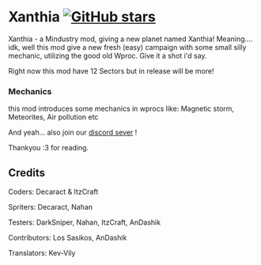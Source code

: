# Xanthia [![GitHub stars](https://img.shields.io/github/stars/ItzCraft/Xanthia)](https://github.com/ItzCraft/Xanthia)
Xanthia - a Mindustry mod, giving a new planet named Xanthia! Meaning.... idk, well this mod give a new fresh (easy) campaign with some small silly mechanic, utilizing the good old Wproc. Give it a shot i'd say.

Right now this mod have 12 Sectors but in release will be more! 

### Mechanics
this mod introduces some mechanics in wprocs like: Magnetic storm, Meteorites, Air pollution etc

 
And yeah... also join our [discord sever](https://discord.com/invite/btUe3rhGuQ) ! 

Thankyou :3 for reading.



## Credits
Coders: Decaract & ItzCraft

Spriters: Decaract, Nahan

Testers: DarkSniper, Nahan, ItzCraft, AnDashik

Contributors: Los Sasikos, AnDashik

Translators: Kev-Vily
